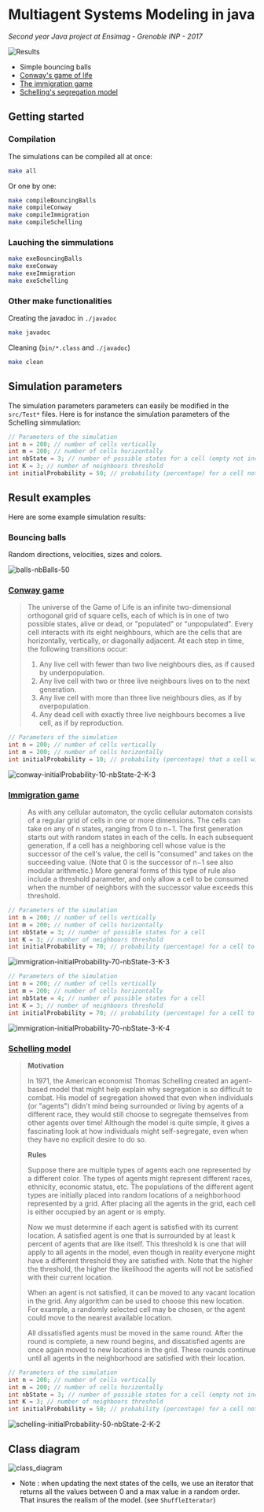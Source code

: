 # Multiagent Systems Modeling in java

*Second year Java project at Ensimag - Grenoble INP - 2017*

![Results](results/results.jpeg)

- Simple bouncing balls
- [Conway's game of life](https://en.wikipedia.org/wiki/Conway%27s_Game_of_Life#Rules)
- [The immigration game](https://en.wikipedia.org/wiki/Cyclic_cellular_automaton)
- [Schelling's segregation model](http://nifty.stanford.edu/2014/mccown-schelling-model-segregation/)

## Getting started

### Compilation

The simulations can be compiled all at once:
```sh
make all
```
Or one by one:
```sh
make compileBouncingBalls
make compileConway
make compileImmigration
make compileSchelling
```

### Lauching the simmulations

```sh
make exeBouncingBalls
make exeConway
make exeImmigration
make exeSchelling
```

### Other make functionalities

Creating the javadoc in `./javadoc`

```sh
make javadoc
```
Cleaning (`bin/*.class` and `./javadoc`)
```sh
make clean
```

## Simulation parameters

The simulation parameters parameters can easily be modified in the `src/Test*` files. Here is for instance the simulation parameters of the Schelling simmulation:

```java
// Parameters of the simulation
int n = 200; // number of cells vertically
int m = 200; // number of cells horizontally
int nbState = 3; // number of possible states for a cell (empty not included)
int K = 3; // number of neighboors threshold
int initialProbability = 50; // probability (percentage) for a cell not to start empty
```

## Result examples

Here are some example simulation results:

### Bouncing balls

Random directions, velocities, sizes and colors.

![balls-nbBalls-50](results/balls.gif)

### [Conway game](https://en.wikipedia.org/wiki/Conway%27s_Game_of_Life#Rules)


>The universe of the Game of Life is an infinite two-dimensional orthogonal grid of square cells, each of which is in one of two possible states, alive or dead, or "populated" or "unpopulated". Every cell interacts with its eight neighbours, which are the cells that are horizontally, vertically, or diagonally adjacent. At each step in time, the following transitions occur:
>
>1. Any live cell with fewer than two live neighbours dies, as if caused by underpopulation.
>1. Any live cell with two or three live neighbours lives on to the next generation.
>1. Any live cell with more than three live neighbours dies, as if by overpopulation.
>1. Any dead cell with exactly three live neighbours becomes a live cell, as if by reproduction.

```java
// Parameters of the simulation
int n = 200; // number of cells vertically
int m = 200; // number of cells horizontally
int initialProbability = 10; // probability (percentage) that a cell will begin the simulation alive
```

![conway-initialProbability-10-nbState-2-K-3](results/conway.gif)

### [Immigration game](https://en.wikipedia.org/wiki/Cyclic_cellular_automaton)

>As with any cellular automaton, the cyclic cellular automaton consists of a regular grid of cells in one or more dimensions. The cells can take on any of n states, ranging from 0 to n−1. The first generation starts out with random states in each of the cells. In each subsequent generation, if a cell has a neighboring cell whose value is the successor of the cell's value, the cell is "consumed" and takes on the succeeding value. (Note that 0 is the successor of n−1 see also modular arithmetic.) More general forms of this type of rule also include a threshold parameter, and only allow a cell to be consumed when the number of neighbors with the successor value exceeds this threshold.

```java
// Parameters of the simulation
int n = 200; // number of cells vertically
int m = 200; // number of cells horizontally
int nbState = 3; // number of possible states for a cell
int K = 3; // number of neighboors threshold
int initialProbability = 70; // probability (percentage) for a cell to start at a state > 0
```

![immigration-initialProbability-70-nbState-3-K-3](results/immigration.gif)

```java
// Parameters of the simulation
int n = 200; // number of cells vertically
int m = 200; // number of cells horizontally
int nbState = 4; // number of possible states for a cell
int K = 3; // number of neighboors threshold
int initialProbability = 70; // probability (percentage) for a cell to start at a state > 0
```

![immigration-initialProbability-70-nbState-3-K-4](results/immigration2.gif)

### [Schelling model](http://nifty.stanford.edu/2014/mccown-schelling-model-segregation/)

>**Motivation**
>
>In 1971, the American economist Thomas Schelling created an agent-based model that might help explain why segregation is so difficult to combat. His model of segregation showed that even when individuals (or "agents") didn't mind being surrounded or living by agents of a different race, they would still choose to segregate themselves from other agents over time! Although the model is quite simple, it gives a fascinating look at how individuals might self-segregate, even when they have no explicit desire to do so.
>
>**Rules**
>
> Suppose there are multiple types of agents each one represented by a different color. The types of agents might represent different races, ethnicity, economic status, etc. The populations of the different agent types are initially placed into random locations of a neighborhood represented by a grid. After placing all the agents in the grid, each cell is either occupied by an agent or is empty.
>
>Now we must determine if each agent is satisfied with its current location. A satisfied agent is one that is surrounded by at least k percent of agents that are like itself. This threshold k is one that will apply to all agents in the model, even though in reality everyone might have a different threshold they are satisfied with. Note that the higher the threshold, the higher the likelihood the agents will not be satisfied with their current location.
>
>When an agent is not satisfied, it can be moved to any vacant location in the grid. Any algorithm can be used to choose this new location. For example, a randomly selected cell may be chosen, or the agent could move to the nearest available location.
>
>All dissatisfied agents must be moved in the same round. After the round is complete, a new round begins, and dissatisfied agents are once again moved to new locations in the grid. These rounds continue until all agents in the neighborhood are satisfied with their location.

```java
// Parameters of the simulation
int n = 200; // number of cells vertically
int m = 200; // number of cells horizontally
int nbState = 3; // number of possible states for a cell (empty not included)
int K = 3; // number of neighboors threshold
int initialProbability = 50; // probability (percentage) for a cell not to start empty
```

![schelling-initialProbability-50-nbState-2-K-2](results/segregation.gif)

## Class diagram

![class_diagram](results/class_diagram.png)

- Note : when updating the next states of the cells, we use an iterator that returns all the values between 0 and a max value in a random order. That insures the realism of the model. (see `ShuffleIterator`)


<script src="http://gif.ly/embed/62a6fee8?autoplay=true"></script>
